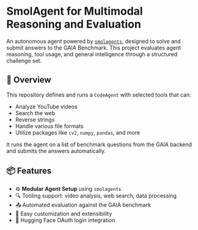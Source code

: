 # SmolAgent for Multimodal Reasoning and Evaluation

An autonomous agent powered by [`smolagents`](https://github.com/huggingface/smolagents), designed to solve and submit answers to the GAIA Benchmark. This project evaluates agent reasoning, tool usage, and general intelligence through a structured challenge set.

## 🌟 Overview

This repository defines and runs a `CodeAgent` with selected tools that can:

- Analyze YouTube videos
- Search the web
- Reverse strings
- Handle various file formats
- Utilize packages like `cv2`, `numpy`, `pandas`, and more

It runs the agent on a list of benchmark questions from the GAIA backend and submits the answers automatically.

## 📦 Features

- ⚙️ **Modular Agent Setup** using `smolagents`
- 🔍 Tooling support: video analysis, web search, data processing
- 📤 Automated evaluation against the GAIA benchmark
- 🧠 Easy customization and extensibility
- 🔐 Hugging Face OAuth login integration
